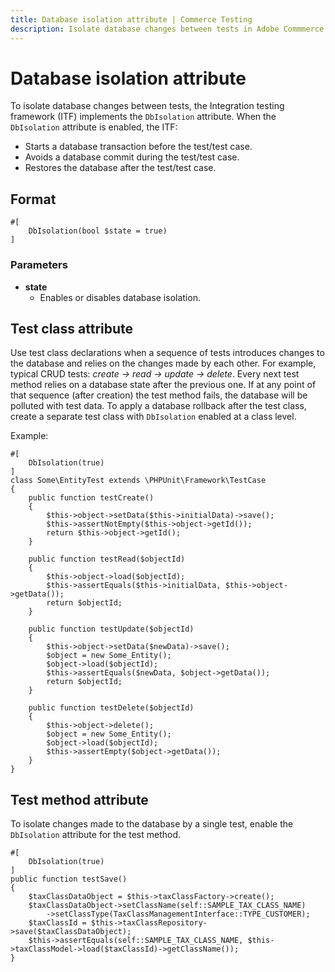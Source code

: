```yaml
---
title: Database isolation attribute | Commerce Testing
description: Isolate database changes between tests in Adobe Commmerce and Magento Open Source test environments with this built-in PHP attribute.
---
```


# Database isolation attribute

To isolate database changes between tests, the Integration testing framework (ITF) implements the `DbIsolation` attribute.
When the `DbIsolation` attribute is enabled, the ITF:

-  Starts a database transaction before the test/test case.
-  Avoids a database commit during the test/test case.
-  Restores the database after the test/test case.

## Format

```php?start_inline=1
#[
    DbIsolation(bool $state = true)
]
```

### Parameters

-  **state**
   -  Enables or disables database isolation.

## Test class attribute

Use test class declarations when a sequence of tests introduces changes to the database and relies on the changes made by each other.
For example, typical CRUD tests: _create -> read -> update -> delete_.
Every next test method relies on a database state after the previous one.
If at any point of that sequence (after creation) the test method fails, the database will be polluted with test data.
To apply a database rollback after the test class, create a separate test class with `DbIsolation` enabled at a class level.

Example:

```php?start_inline=1
#[
    DbIsolation(true)
]
class Some\EntityTest extends \PHPUnit\Framework\TestCase
{
    public function testCreate()
    {
        $this->object->setData($this->initialData)->save();
        $this->assertNotEmpty($this->object->getId());
        return $this->object->getId();
    }

    public function testRead($objectId)
    {
        $this->object->load($objectId);
        $this->assertEquals($this->initialData, $this->object->getData());
        return $objectId;
    }

    public function testUpdate($objectId)
    {
        $this->object->setData($newData)->save();
        $object = new Some_Entity();
        $object->load($objectId);
        $this->assertEquals($newData, $object->getData());
        return $objectId;
    }

    public function testDelete($objectId)
    {
        $this->object->delete();
        $object = new Some_Entity();
        $object->load($objectId);
        $this->assertEmpty($object->getData());
    }
}
```

## Test method attribute

To isolate changes made to the database by a single test, enable the `DbIsolation` attribute for the test method.

```php?start_inline=1
#[
    DbIsolation(true)
]
public function testSave()
{
    $taxClassDataObject = $this->taxClassFactory->create();
    $taxClassDataObject->setClassName(self::SAMPLE_TAX_CLASS_NAME)
        ->setClassType(TaxClassManagementInterface::TYPE_CUSTOMER);
    $taxClassId = $this->taxClassRepository->save($taxClassDataObject);
    $this->assertEquals(self::SAMPLE_TAX_CLASS_NAME, $this->taxClassModel->load($taxClassId)->getClassName());
}
```
